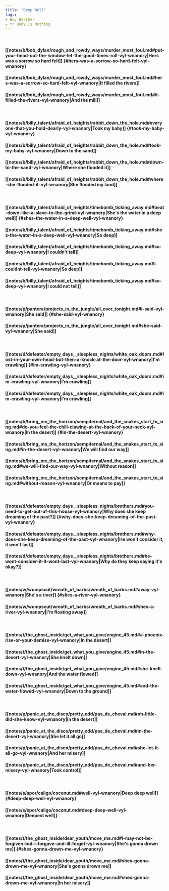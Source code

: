 ```yaml
---
title: "Deep Well"
tags:
- Boy Harsher
- Yr Body Is Nothing
---
```

&nbsp;
#### [[notes/b/bob_dylan/rough_and_rowdy_ways/murder_most_foul.md#put-your-head-out-the-window-let-the-good-times-roll-vyl-wnanory|Hers was a sorrow so hard felt]] {#hers-was-a-sorrow-so-hard-felt-vyl-wnanory}
#### [[notes/b/bob_dylan/rough_and_rowdy_ways/murder_most_foul.md#hers-was-a-sorrow-so-hard-felt-vyl-wnanory|It filled the rivers]]
#### [[notes/b/bob_dylan/rough_and_rowdy_ways/murder_most_foul.md#it-filled-the-rivers-vyl-wnanory|And the mill]]
&nbsp;
#### [[notes/b/billy_talent/afraid_of_heights/rabbit_down_the_hole.md#everyone-that-you-hold-dearly-vyl-wnanory|Took my baby]] {#took-my-baby-vyl-wnanory}
#### [[notes/b/billy_talent/afraid_of_heights/rabbit_down_the_hole.md#took-my-baby-vyl-wnanory|Down to the sand]]
#### [[notes/b/billy_talent/afraid_of_heights/rabbit_down_the_hole.md#down-to-the-sand-vyl-wnanory|Where she flooded it]]
#### [[notes/b/billy_talent/afraid_of_heights/rabbit_down_the_hole.md#where-she-flooded-it-vyl-wnanory|She flooded my land]]
&nbsp;
#### [[notes/b/billy_talent/afraid_of_heights/timebomb_ticking_away.md#beat-down-like-a-slave-to-the-grind-vyl-wnanory|She's the water in a deep well]] {#shes-the-water-in-a-deep-well-vyl-wnanory}
#### [[notes/b/billy_talent/afraid_of_heights/timebomb_ticking_away.md#shes-the-water-in-a-deep-well-vyl-wnanory|So deep]]
#### [[notes/b/billy_talent/afraid_of_heights/timebomb_ticking_away.md#so-deep-vyl-wnanory|I couldn't tell]]
#### [[notes/b/billy_talent/afraid_of_heights/timebomb_ticking_away.md#i-couldnt-tell-vyl-wnanory|So deep]]
#### [[notes/b/billy_talent/afraid_of_heights/timebomb_ticking_away.md#so-deep-vyl-wnanory|I could not tell]]
&nbsp;
#### [[notes/p/pantera/projects_in_the_jungle/all_over_tonight.md#i-said-vyl-wnanory|She said]] {#she-said-vyl-wnanory}
#### [[notes/p/pantera/projects_in_the_jungle/all_over_tonight.md#she-said-vyl-wnanory|She said]]
&nbsp;
#### [[notes/d/defeater/empty_days__sleepless_nights/white_oak_doors.md#lost-in-your-own-head-but-then-a-knock-at-the-door-vyl-wnanory|I'm crawling]] {#im-crawling-vyl-wnanory}
#### [[notes/d/defeater/empty_days__sleepless_nights/white_oak_doors.md#im-crawling-vyl-wnanory|I'm crawling]]
#### [[notes/d/defeater/empty_days__sleepless_nights/white_oak_doors.md#im-crawling-vyl-wnanory|I'm crawling]]
&nbsp;
#### [[notes/b/bring_me_the_horizon/sempiternal/and_the_snakes_start_to_sing.md#do-you-feel-the-chill-clawing-at-the-back-of-your-neck-vyl-wnanory|In the desert]] {#in-the-desert-vyl-wnanory}
#### [[notes/b/bring_me_the_horizon/sempiternal/and_the_snakes_start_to_sing.md#in-the-desert-vyl-wnanory|We will find our way]]
#### [[notes/b/bring_me_the_horizon/sempiternal/and_the_snakes_start_to_sing.md#we-will-find-our-way-vyl-wnanory|Without reason]]
#### [[notes/b/bring_me_the_horizon/sempiternal/and_the_snakes_start_to_sing.md#without-reason-vyl-wnanory|Or means to pay]]
&nbsp;
#### [[notes/d/defeater/empty_days__sleepless_nights/brothers.md#you-need-to-get-out-of-this-house-vyl-wnanory|Why does she keep dreaming of the past?]] {#why-does-she-keep-dreaming-of-the-past-vyl-wnanory}
#### [[notes/d/defeater/empty_days__sleepless_nights/brothers.md#why-does-she-keep-dreaming-of-the-past-vyl-wnanory|He won't consider it, it won't last]]
#### [[notes/d/defeater/empty_days__sleepless_nights/brothers.md#he-wont-consider-it-it-wont-last-vyl-wnanory|Why do they keep saying it's okay?]]
&nbsp;
#### [[notes/w/wumpscut/wreath_of_barbs/wreath_of_barbs.md#away-vyl-wnanory|She's a river]] {#shes-a-river-vyl-wnanory}
#### [[notes/w/wumpscut/wreath_of_barbs/wreath_of_barbs.md#shes-a-river-vyl-wnanory|I'm floating away]]
&nbsp;
#### [[notes/t/the_ghost_inside/get_what_you_give/engine_45.md#a-phoenix-rise-or-your-demise-vyl-wnanory|In the desert]]
#### [[notes/t/the_ghost_inside/get_what_you_give/engine_45.md#in-the-desert-vyl-wnanory|She knelt down]]
#### [[notes/t/the_ghost_inside/get_what_you_give/engine_45.md#she-knelt-down-vyl-wnanory|And the water flowed]]
#### [[notes/t/the_ghost_inside/get_what_you_give/engine_45.md#and-the-water-flowed-vyl-wnanory|Down to the ground]]
&nbsp;
#### [[notes/p/panic_at_the_disco/pretty_odd/pas_de_cheval.md#oh-little-did-she-know-vyl-wnanory|In the desert]]
#### [[notes/p/panic_at_the_disco/pretty_odd/pas_de_cheval.md#in-the-desert-vyl-wnanory|She let it all go]]
#### [[notes/p/panic_at_the_disco/pretty_odd/pas_de_cheval.md#she-let-it-all-go-vyl-wnanory|And her misery]]
#### [[notes/p/panic_at_the_disco/pretty_odd/pas_de_cheval.md#and-her-misery-vyl-wnanory|Took control]]
&nbsp;
#### [[notes/s/spor/caligo/coconut.md#well-vyl-wnanory|Deep deep well]] {#deep-deep-well-vyl-wnanory}
#### [[notes/s/spor/caligo/coconut.md#deep-deep-well-vyl-wnanory|Deepest well]]
&nbsp;
#### [[notes/t/the_ghost_inside/dear_youth/move_me.md#i-may-not-be-forgiven-but-i-forgave-and-ill-forget-vyl-wnanory|She's gonna drown me]] {#shes-gonna-drown-me-vyl-wnanory}
#### [[notes/t/the_ghost_inside/dear_youth/move_me.md#shes-gonna-drown-me-vyl-wnanory|She's gonna drown me]]
#### [[notes/t/the_ghost_inside/dear_youth/move_me.md#shes-gonna-drown-me-vyl-wnanory|In her misery]]
